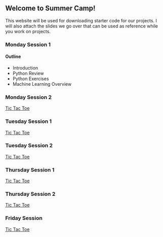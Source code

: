 ## Welcome to Summer Camp!

This website will be used for downloading starter code for our projects. I will also attach the slides we go over that can be used as reference while you work on projects.

### Monday Session 1

#### Outline
- Introduction
- Python Review
- Python Exercises
- Machine Learning Overview

### Monday Session 2

[Tic Tac Toe](starter-code/tictactoe.py)

### Tuesday Session 1

[Tic Tac Toe](starter-code/tictactoe.py)

### Tuesday Session 2

[Tic Tac Toe](starter-code/tictactoe.py)

### Thursday Session 1

[Tic Tac Toe](starter-code/tictactoe.py)

### Thursday Session 2

[Tic Tac Toe](starter-code/tictactoe.py)

### Friday Session

[Tic Tac Toe](starter-code/tictactoe.py)

<!-- Markdown is a lightweight and easy-to-use syntax for styling your writing. It includes conventions for

```markdown
Syntax highlighted code block

# Header 1
## Header 2
### Header 3

- Bulleted
- List

1. Numbered
2. List

**Bold** and _Italic_ and `Code` text

[Link](url) and ![Image](src)
```

For more details see [Basic writing and formatting syntax](https://docs.github.com/en/github/writing-on-github/getting-started-with-writing-and-formatting-on-github/basic-writing-and-formatting-syntax).

### Jekyll Themes

Your Pages site will use the layout and styles from the Jekyll theme you have selected in your [repository settings](https://github.com/KU-CS-Camp/KU-CS-Camp.github.io/settings/pages). The name of this theme is saved in the Jekyll `_config.yml` configuration file.

### Support or Contact

Having trouble with Pages? Check out our [documentation](https://docs.github.com/categories/github-pages-basics/) or [contact support](https://support.github.com/contact) and we’ll help you sort it out.
 -->
